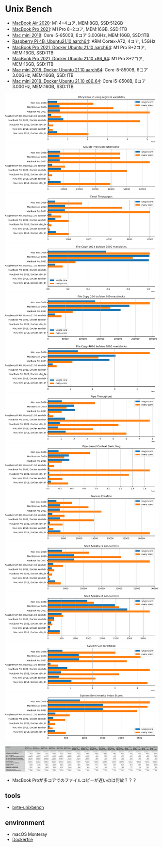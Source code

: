# Unix Bench

- [MacBook Air 2020](https://htmlpreview.github.io/?https://github.com/kose/benchmark-UnixBench/blob/main/result/MBA2020.local-2022-04-08-01.html): M1 4+4コア, MEM:8GB, SSD:512GB
- [MacBook Pro 2021](https://htmlpreview.github.io/?https://github.com/kose/benchmark-UnixBench/blob/main/result/MBP2021.local-2022-04-08-03.html): M1 Pro 8+2コア, MEM:16GB, SSD:1TB
- [Mac mini 2018](https://htmlpreview.github.io/?https://github.com/kose/benchmark-UnixBench/blob/main/result/mini2019.local-2022-04-08-01.html): Core i5-8500B, 6コア 3.00GHz, MEM:16GB, SSD:1TB
- [Raspberry Pi 4B, Ubuntu21.10 aarch64](https://htmlpreview.github.io/?https://github.com/kose/benchmark-UnixBench/blob/main/result/raspi4b-aarch64-2022-04-09-01.html): ARM Cortex-A72, 4コア, 1.5GHz
- [MacBook Pro 2021, Docker Ubuntu 21.10 aarch64](https://htmlpreview.github.io/?https://github.com/kose/benchmark-UnixBench/blob/main/result/MBP2021-aarch64-2022-04-08-01.html): M1 Pro 8+2コア, MEM:16GB, SSD:1TB
- [MacBook Pro 2021, Docker Ubuntu 21.10 x86_64](https://htmlpreview.github.io/?https://github.com/kose/benchmark-UnixBench/blob/main/result/MBP2021-x86_64-2022-04-08-01.html): M1 Pro 8+2コア, MEM:16GB, SSD:1TB
- [Mac mini 2018, Docker Ubuntu 21.10 aarch64](https://htmlpreview.github.io/?https://github.com/kose/benchmark-UnixBench/blob/main/result/mini2019-aarch64-2022-04-08-01.html): Core i5-8500B, 6コア 3.00GHz, MEM:16GB, SSD:1TB
- [Mac mini 2018, Docker Ubuntu 21.10 x86_64](https://htmlpreview.github.io/?https://github.com/kose/benchmark-UnixBench/blob/main/result/mini2019-x86_64-2022-04-08-01.html): Core i5-8500B, 6コア 3.00GHz, MEM:16GB, SSD:1TB

![0](images/0.png)
![1](images/1.png)
![2](images/2.png)
![3](images/3.png)
![4](images/4.png)
![5](images/5.png)
![6](images/6.png)
![7](images/7.png)
![8](images/8.png)
![9](images/9.png)
![10](images/10.png)
![11](images/11.png)
![12](images/12.png)

![table](images/table.png)

* MacBook Proが多コアでのファイルコピーが遅いのは何故？？？

## tools

- [byte-unixbench](https://github.com/kdlucas/byte-unixbench)

## environment

- macOS Monteray
- [Dockerfile](https://github.com/kose/dockerfiles/tree/main/unix-bench)


